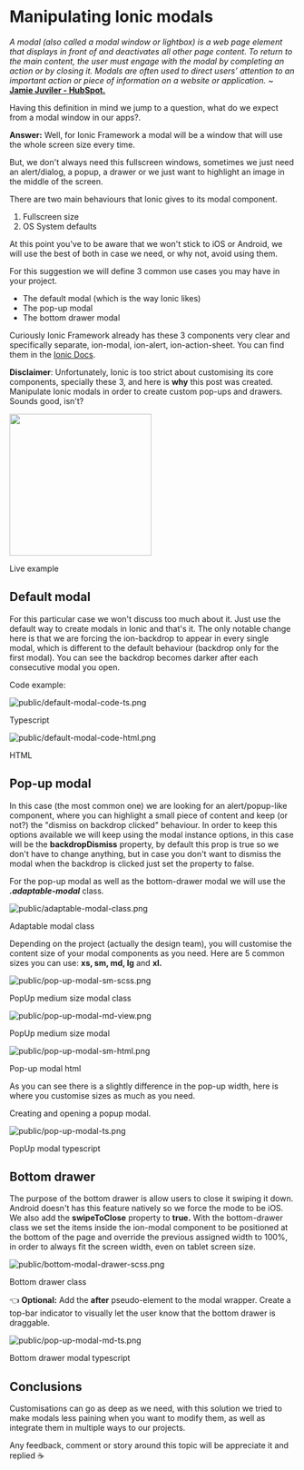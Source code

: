 # Manipulating Ionic modals

_A modal (also called a modal window or lightbox) is a web page element that displays in front of and deactivates all other page content. To return to the main content, the user must engage with the modal by completing an action or by closing it. Modals are often used to direct users’ attention to an important action or piece of information on a website or application.
~_ **[Jamie Juviler - HubSpot.](https://blog.hubspot.com/website/modal-web-design)**

Having this definition in mind we jump to a question, what do we expect from a modal window in our apps?.

**Answer:** Well, for Ionic Framework a modal will be a window that will use the whole screen size every time.

But, we don't always need this fullscreen windows, sometimes we just need an alert/dialog, a popup, a drawer or we just want to highlight an image in the middle of the screen.

There are two main behaviours that Ionic gives to its modal component.

1. Fullscreen size
2. OS System defaults

At this point you've to be aware that we won't stick to iOS or Android, we will use the best of both in case we need, or why not, avoid using them.

For this suggestion we will define 3 common use cases you may have in your project.

- The default modal (which is the way Ionic likes)
- The pop-up modal
- The bottom drawer modal

Curiously Ionic Framework already has these 3 components very clear and specifically separate, ion-modal, ion-alert, ion-action-sheet. You can find them in the [Ionic Docs](https://ionicframework.com/docs/components).

**Disclaimer**: Unfortunately, Ionic is too strict about customising its core components, specially these 3, and here is **why** this post was created. Manipulate Ionic modals in order to create custom pop-ups and drawers. Sounds good, isn't?

<img src="public/live-example.gif" width="250" height="auto" />

Live example

## Default modal

For this particular case we won't discuss too much about it. Just use the default way to create modals in Ionic and that's it. The only notable change here is that we are forcing the ion-backdrop to appear in every single modal, which is different to the default behaviour (backdrop only for the first modal). You can see the backdrop becomes darker after each consecutive modal you open.

Code example:

![public/default-modal-code-ts.png](public/default-modal-code-ts.png)

Typescript

![public/default-modal-code-html.png](public/default-modal-code-html.png)

HTML

## Pop-up modal

In this case (the most common one) we are looking for an alert/popup-like component, where you can highlight a small piece of content and keep (or not?) the "dismiss on backdrop clicked" behaviour. In order to keep this options available we will keep using the modal instance options, in this case will be the **backdropDismiss** property, by default this prop is true so we don't have to change anything, but in case you don't want to dismiss the modal when the backdrop is clicked just set the property to false.

For the pop-up modal as well as the bottom-drawer modal we will use the **_.adaptable-modal_** class.

![public/adaptable-modal-class.png](public/adaptable-modal-class.png)

Adaptable modal class

Depending on the project (actually the design team), you will customise the content size of your modal components as you need. Here are 5 common sizes you can use: **xs, sm, md, lg** and **xl.**

![public/pop-up-modal-sm-scss.png](public/pop-up-modal-sm-scss.png)

PopUp medium size modal class

![public/pop-up-modal-md-view.png](public/pop-up-modal-md-view.png)

PopUp medium size modal

![public/pop-up-modal-sm-html.png](public/pop-up-modal-sm-html.png)

Pop-up modal html

As you can see there is a slightly difference in the pop-up width, here is where you customise sizes as much as you need.

Creating and opening a popup modal.

![public/pop-up-modal-ts.png](public/pop-up-modal-ts.png)

PopUp modal typescript

## Bottom drawer

The purpose of the bottom drawer is allow users to close it swiping it down. Android doesn't has this feature natively so we force the mode to be iOS. We also add the **swipeToClose** property to **true.** With the bottom-drawer class we set the items inside the ion-modal component to be positioned at the bottom of the page and override the previous assigned width to 100%, in order to always fit the screen width, even on tablet screen size.

![public/bottom-modal-drawer-scss.png](public/bottom-modal-drawer-scss.png)

Bottom drawer class

👈 **Optional:** Add the **after** pseudo-element to the modal wrapper. Create a top-bar indicator to visually let the user know that the bottom drawer is draggable.

![public/pop-up-modal-md-ts.png](public/pop-up-modal-md-ts.png)

Bottom drawer modal typescript

## Conclusions

Customisations can go as deep as we need, with this solution we tried to make modals less paining when you want to modify them, as well as integrate them in multiple ways to our projects.

Any feedback, comment or story around this topic will be appreciate it and replied ☕
